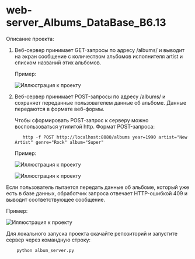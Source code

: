 # web-server_Albums_DataBase_B6.13

Описание проекта:

1. Веб-сервер принимает GET-запросы по адресу /albums/<artist> и выводит на экран сообщение с количеством альбомов исполнителя artist 
и списком названий этих альбомов.

   Пример:
   
   ![Иллюстрация к проекту](https://github.com/AlenaPliusnina/web-server_Albums_DataBase_B6.13/blob/master/screenshots/get_1.png)
   

2. Веб-сервер принимает POST-запросы по адресу /albums/ и сохраняет переданные пользователем данные об альбоме. Данные передаются в формате веб-формы.

   Чтобы сформировать POST-запрос к серверу можно воспользоваться утилитой http. Формат POST-запроса:
   
          http -f POST http://localhost:8080/albums year=1990 artist="New Artist" genre="Rock" album="Super"

   Пример:
   
   ![Иллюстрация к проекту](https://github.com/AlenaPliusnina/web-server_Albums_DataBase_B6.13/blob/master/screenshots/post.png)
   
   ![Иллюстрация к проекту](https://github.com/AlenaPliusnina/web-server_Albums_DataBase_B6.13/blob/master/screenshots/get_2.png)
   
Если пользователь пытается передать данные об альбоме, который уже есть в базе данных, обработчик запроса отвечает HTTP-ошибкой 409 
и выводит соответствующее сообщение.

   Пример:
   
   ![Иллюстрация к проекту](https://github.com/AlenaPliusnina/web-server_Albums_DataBase_B6.13/blob/master/screenshots/http_error_409.png)
   
Для локального запуска проекта скачайте репозиторий и запустите сервер через командную строку:
 
        python album_server.py

    
